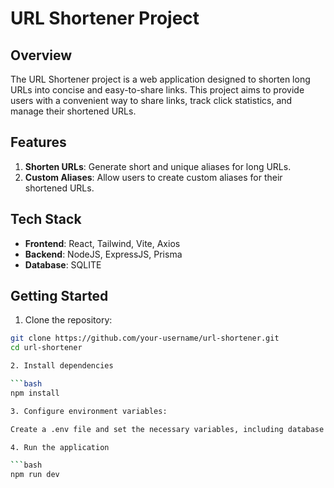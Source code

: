 # URL Shortener Project

## Overview

The URL Shortener project is a web application designed to shorten long URLs into concise and easy-to-share links. This project aims to provide users with a convenient way to share links, track click statistics, and manage their shortened URLs.

## Features

1. **Shorten URLs**: Generate short and unique aliases for long URLs.
2. **Custom Aliases**: Allow users to create custom aliases for their shortened URLs.


## Tech Stack

- **Frontend**: React, Tailwind, Vite, Axios
- **Backend**: NodeJS, ExpressJS, Prisma
- **Database**: SQLITE


## Getting Started

1. Clone the repository:

  ```bash
  git clone https://github.com/your-username/url-shortener.git
  cd url-shortener

2. Install dependencies

  ```bash
  npm install

3. Configure environment variables:

  Create a .env file and set the necessary variables, including database connection details and API keys.

4. Run the application

  ```bash
  npm run dev